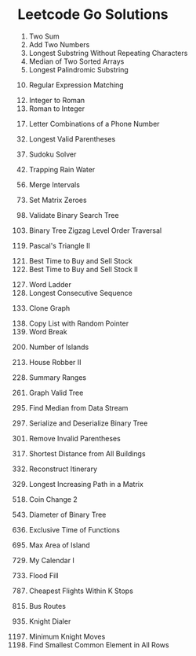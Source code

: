 # Leetcode Go Solutions
1. Two Sum
2. Add Two Numbers
3. Longest Substring Without Repeating Characters
4. Median of Two Sorted Arrays
5. Longest Palindromic Substring
<!-- end of the list -->
10. Regular Expression Matching
<!-- end of the list -->
12. Integer to Roman
13. Roman to Integer
<!-- end of the list -->
17. Letter Combinations of a Phone Number
<!-- end of the list -->
32. Longest Valid Parentheses
<!-- end of the list -->
37. Sudoku Solver
<!-- end of the list -->
42. Trapping Rain Water
<!-- end of the list -->
56. Merge Intervals
<!-- end of the list -->
73. Set Matrix Zeroes
<!-- end of the list -->
98. Validate Binary Search Tree
<!-- end of the list -->
103. Binary Tree Zigzag Level Order Traversal
<!-- end of the list -->
119. Pascal's Triangle II
<!-- end of the list -->
121. Best Time to Buy and Sell Stock
122. Best Time to Buy and Sell Stock II
<!-- end of the list -->
127. Word Ladder
128. Longest Consecutive Sequence
<!-- end of the list -->
133. Clone Graph
<!-- end of the list -->
138. Copy List with Random Pointer
139. Word Break
<!-- end of the list -->
200. Number of Islands
<!-- end of the list -->
213. House Robber II
<!-- end of the list -->
228. Summary Ranges
<!-- end of the list -->
261. Graph Valid Tree
<!-- end of the list -->
295. Find Median from Data Stream
<!-- end of the list -->
297. Serialize and Deserialize Binary Tree
<!-- end of the list -->
301. Remove Invalid Parentheses
<!-- end of the list -->
317. Shortest Distance from All Buildings
<!-- end of the list -->
332. Reconstruct Itinerary
<!-- end of the list -->
329. Longest Increasing Path in a Matrix
<!-- end of the list -->
518. Coin Change 2
<!-- end of the list -->
543. Diameter of Binary Tree
<!-- end of the list -->
636. Exclusive Time of Functions
<!-- end of the list -->
695. Max Area of Island
<!-- end of the list -->
729. My Calendar I
<!-- end of the list -->
733. Flood Fill
<!-- end of the list -->
787. Cheapest Flights Within K Stops
<!-- end of the list -->
815. Bus Routes
<!-- end of the list -->
935. Knight Dialer
<!-- end of the list -->
1197. Minimum Knight Moves
1198. Find Smallest Common Element in All Rows
